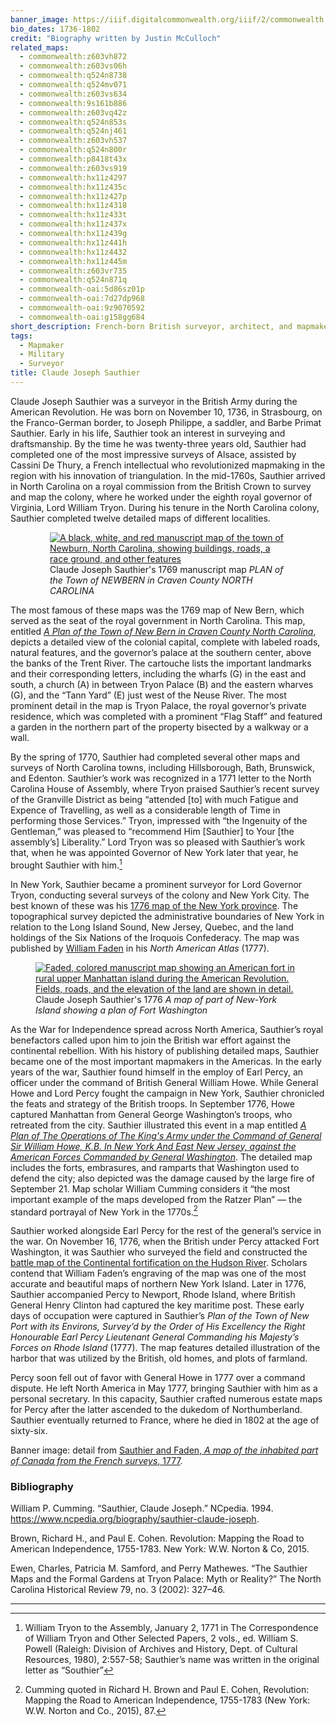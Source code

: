 ```yaml
---
banner_image: https://iiif.digitalcommonwealth.org/iiif/2/commonwealth:q524mv089/884,865,4346,2125/,1200/0/default.jpg
bio_dates: 1736-1802
credit: "Biography written by Justin McCulloch"
related_maps:
  - commonwealth:z603vh872
  - commonwealth:z603vs06h
  - commonwealth:q524n8738
  - commonwealth:q524mv071
  - commonwealth:z603vs634
  - commonwealth:9s161b886
  - commonwealth:z603vq42z
  - commonwealth:q524n853s
  - commonwealth:q524nj461
  - commonwealth:z603vh537
  - commonwealth:q524n800r
  - commonwealth:p8418t43x
  - commonwealth:z603vs919
  - commonwealth:hx11z4297
  - commonwealth:hx11z435c
  - commonwealth:hx11z427p
  - commonwealth:hx11z4318
  - commonwealth:hx11z433t
  - commonwealth:hx11z437x
  - commonwealth:hx11z439g
  - commonwealth:hx11z441h
  - commonwealth:hx11z4432
  - commonwealth:hx11z445m
  - commonwealth:z603vr735
  - commonwealth:q524n871q
  - commonwealth-oai:5d86sz01p
  - commonwealth-oai:7d27dp968
  - commonwealth-oai:9z9070592
  - commonwealth-oai:g158gg684
short_description: French-born British surveyor, architect, and mapmaker
tags:
  - Mapmaker
  - Military
  - Surveyor
title: Claude Joseph Sauthier
---
```

Claude Joseph Sauthier was a surveyor in the British Army during the American Revolution. He was born on November 10, 1736, in Strasbourg, on the Franco-German border, to Joseph Philippe, a saddler, and Barbe Primat Sauthier. Early in his life, Sauthier took an interest in surveying and draftsmanship. By the time he was twenty-three years old, Sauthier had completed one of the most impressive surveys of Alsace, assisted by Cassini De Thury, a French intellectual who revolutionized mapmaking in the region with his innovation of triangulation. In the mid-1760s, Sauthier arrived in North Carolina on a royal commission from the British Crown to survey and map the colony, where he worked under the eighth royal governor of Virginia, Lord William Tryon. During his tenure in the North Carolina colony, Sauthier completed twelve detailed maps of different localities.

<figure style="display: block;margin-left: auto;margin-right: auto;width: 75%;">
  <a href="/maps/commonwealth:hx11z441h">
    <img src="https://iiif.digitalcommonwealth.org/iiif/2/commonwealth:hx11z442s/full/800,/0/default.jpg" alt="A black, white, and red manuscript map of the town of Newburn, North Carolina, showing buildings, roads, a race ground, and other features">
  </a>
  <figcaption>
    Claude Joseph Sauthier&#39;s 1769 manuscript map <em>PLAN of the Town of NEWBERN in Craven County NORTH CAROLINA</em>
  <figcaption>
</figure>

The most famous of these maps was the 1769 map of New Bern, which served as the seat of the royal government in North Carolina. This map, entitled [_A Plan of the Town of New Bern in Craven County North Carolina_](/maps/commonwealth:hx11z441h), depicts a detailed view of the colonial capital, complete with labeled roads, natural features, and the governor’s palace at the southern center, above the banks of the Trent River. The cartouche lists the important landmarks and their corresponding letters, including the wharfs (G) in the east and south, a church (A) in between Tryon Palace (B) and the eastern wharves (G), and the “Tann Yard” (E) just west of the Neuse River. The most prominent detail in the map is Tryon Palace, the royal governor’s private residence, which was completed with a prominent “Flag Staff” and featured a garden in the northern part of the property bisected by a walkway or a wall.

By the spring of 1770, Sauthier had completed several other maps and surveys of North Carolina towns, including Hillsborough, Bath, Brunswick, and Edenton. Sauthier’s work was recognized in a 1771 letter to the North Carolina House of Assembly, where Tryon praised Sauthier’s recent survey of the Granville District as being “attended \[to\] with much Fatigue and Expence of Travelling, as well as a considerable length of Time in performing those Services.” Tryon, impressed with “the Ingenuity of the Gentleman,” was pleased to “recommend Him \[Sauthier\] to Your \[the assembly’s\] Liberality.” Lord Tryon was so pleased with Sauthier’s work that, when he was appointed Governor of New York later that year, he brought Sauthier with him.[^1]

In New York, Sauthier became a prominent surveyor for Lord Governor Tryon, conducting several surveys of the colony and New York City. The best known of these was his [1776 map of the New York province](/maps/commonwealth:z603vs634). The topographical survey depicted the administrative boundaries of New York in relation to the Long Island Sound, New Jersey, Quebec, and the land holdings of the Six Nations of the Iroquois Confederacy. The map was published by [William Faden](/people/william-faden) in his _North American Atlas_ (1777).

<figure class="table float-right mx-5 my-10">
  <a href="/maps/commonwealth:q524n8738">
    <img src="https://iiif.digitalcommonwealth.org/iiif/2/commonwealth:q524n874j/full/433,/0/default.jpg" alt="Faded, colored manuscript map showing an American fort in rural upper Manhattan island during the American Revolution. Fields, roads, and the elevation of the land are shown in detail.">
  </a>
  <figcaption class="table-caption caption-bottom">
    Claude Joseph Sauthier&#39;s 1776 <em>A map of part of New-York Island showing a plan of Fort Washington</em>
  </figcaption>
</figure>

As the War for Independence spread across North America, Sauthier’s royal benefactors called upon him to join the British war effort against the continental rebellion. With his history of publishing detailed maps, Sauthier became one of the most important mapmakers in the Americas. In the early years of the war, Sauthier found himself in the employ of Earl Percy, an officer under the command of British General William Howe. While General Howe and Lord Percy fought the campaign in New York, Sauthier chronicled the feats and strategy of the British troops. In September 1776, Howe captured Manhattan from General George Washington’s troops, who retreated from the city. Sauthier illustrated this event in a map entitled [_A Plan of The Operations of The King's Army under the Command of General Sir William Howe, K.B. In New York And East New Jersey, against the American Forces Commanded by General Washington_](/maps/commonwealth:q524n800r). The detailed map includes the forts, embrasures, and ramparts that Washington used to defend the city; also depicted was the damage caused by the large fire of September 21. Map scholar William Cumming considers it “the most important example of the maps developed from the Ratzer Plan” — the standard portrayal of New York in the 1770s.[^2]

Sauthier worked alongside Earl Percy for the rest of the general’s service in the war. On November 16, 1776, when the British under Percy attacked Fort Washington, it was Sauthier who surveyed the field and constructed the [battle map of the Continental fortification on the Hudson River](/maps/commonwealth:q524n8738). Scholars contend that William Faden’s engraving of the map was one of the most accurate and beautiful maps of northern New York Island. Later in 1776, Sauthier accompanied Percy to Newport, Rhode Island, where British General Henry Clinton had captured the key maritime post. These early days of occupation were captured in Sauthier’s _Plan of the Town of New Port with its Environs, Survey’d by the Order of His Excellency the Right Honourable Earl Percy Lieutenant General Commanding his Majesty’s Forces on Rhode Island_ (1777). The map features detailed illustration of the harbor that was utilized by the British, old homes, and plots of farmland.

Percy soon fell out of favor with General Howe in 1777 over a command dispute. He left North America in May 1777, bringing Sauthier with him as a personal secretary. In this capacity, Sauthier crafted numerous estate maps for Percy after the latter ascended to the dukedom of Northumberland. Sauthier eventually returned to France, where he died in 1802 at the age of sixty-six.

Banner image: detail from [Sauthier and Faden, _A map of the inhabited part of Canada from the French surveys_, 1777](/maps/commonwealth:q524mv071). 

[^1]: William Tryon to the Assembly, January 2, 1771 in The Correspondence of William Tryon and Other Selected Papers, 2 vols., ed. William S. Powell (Raleigh: Division of Archives and History, Dept. of Cultural Resources, 1980), 2:557-58; Sauthier’s name was written in the original letter as “Southier”

[^2]: Cumming quoted in Richard H. Brown and Paul E. Cohen, Revolution: Mapping the Road to American Independence, 1755-1783 (New York: W.W. Norton and Co., 2015), 87.

### Bibliography

William P. Cumming. “Sauthier, Claude Joseph.” NCpedia. 1994.  https://www.ncpedia.org/biography/sauthier-claude-joseph.

Brown, Richard H., and Paul E. Cohen. Revolution: Mapping the Road to American Independence, 1755-1783. New York: W.W. Norton & Co, 2015.

Ewen, Charles, Patricia M. Samford, and Perry Mathewes. “The Sauthier Maps and the Formal Gardens at Tryon Palace: Myth or Reality?” The North Carolina Historical Review 79, no. 3 (2002): 327–46.

***
